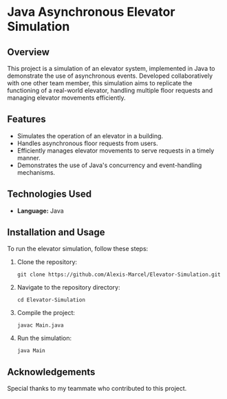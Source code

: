 # Java Asynchronous Elevator Simulation

## Overview

This project is a simulation of an elevator system, implemented in Java to demonstrate the use of asynchronous events. Developed collaboratively with one other team member, this simulation aims to replicate the functioning of a real-world elevator, handling multiple floor requests and managing elevator movements efficiently.

## Features

- Simulates the operation of an elevator in a building.
- Handles asynchronous floor requests from users.
- Efficiently manages elevator movements to serve requests in a timely manner.
- Demonstrates the use of Java's concurrency and event-handling mechanisms.

## Technologies Used

- **Language:** Java

## Installation and Usage

To run the elevator simulation, follow these steps:

1. Clone the repository:
   ```
   git clone https://github.com/Alexis-Marcel/Elevator-Simulation.git
   ```
2. Navigate to the repository directory:
   ```
   cd Elevator-Simulation
   ```
3. Compile the project:
   ```
   javac Main.java
   ```
4. Run the simulation:
   ```
   java Main
   ```
## Acknowledgements

Special thanks to my teammate who contributed to this project.
